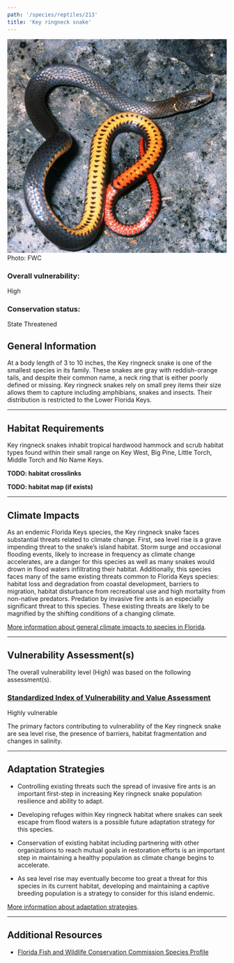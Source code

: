 ```yaml
---
path: '/species/reptiles/213'
title: 'Key ringneck snake'
---
```


<content-header icon="snakes" title="Key ringneck snake" subtitle="Diadophis punctatus acricus"></content-header>

<div id="TopSection">

<div class="header-photo"><img src="213.jpg" alt="Photo for Key ringneck snake"/>
<figcaption>Photo: FWC</figcaption></div>

<div>

### Overall vulnerability:

<div class="vulnerability vulnerability-high">High</div>

### Conservation status:

State Threatened

</div>
</div>

## General Information

At a body length of 3 to 10 inches, the Key ringneck snake is one of the smallest species in its family.  These snakes are gray with reddish-orange tails, and despite their common name, a neck ring that is either poorly defined or missing.  Key ringneck snakes rely on small prey items their size allows them to capture including amphibians, snakes and insects.  Their distribution is restricted to the Lower Florida Keys.

<hr />

## Habitat Requirements



Key ringneck snakes inhabit tropical hardwood hammock and scrub habitat types found within their small range on Key West, Big Pine, Little Torch, Middle Torch and No Name Keys.

**TODO: habitat crosslinks**

**TODO: habitat map (if exists)**

<hr />

## Climate Impacts

As an endemic Florida Keys species, the Key ringneck snake faces substantial threats related to climate change.  First, sea level rise is a grave impending threat to the snake’s island habitat.  Storm surge and occasional flooding events, likely to increase in frequency as climate change accelerates, are a danger for this species as well as many snakes would drown in flood waters infiltrating their habitat.  Additionally, this species faces many of the same existing threats common to Florida Keys species: habitat loss and degradation from coastal development, barriers to migration, habitat disturbance from recreational use and high mortality from non-native predators.  Predation by invasive fire ants is an especially significant threat to this species.  These existing threats are likely to be magnified by the shifting conditions of a changing climate.

[More information about general climate impacts to species in Florida](/impacts/species).



<hr />

## Vulnerability Assessment(s)

The overall vulnerability level (High) was based on the following assessment(s).
#### 
<div class="vulnerability-header">
<h3><a href="/impacts/vulnerability/sivva/species">Standardized Index of Vulnerability and Value Assessment</a></h3>
<div class="vulnerability vulnerability-high">Highly vulnerable</div>
</div> 

The primary factors contributing to vulnerability of the Key ringneck snake are sea level rise, the presence of barriers, habitat fragmentation and changes in salinity.


<hr />

## Adaptation Strategies

- Controlling existing threats such the spread of invasive fire ants is an important first-step in increasing Key ringneck snake population resilience and ability to adapt.

- Developing refuges within Key ringneck habitat where snakes can seek escape from flood waters is a possible future adaptation strategy for this species.

- Conservation of existing habitat including partnering with other organizations to reach mutual goals in restoration efforts is an important step in maintaining a healthy population as climate change begins to accelerate.

- As sea level rise may eventually become too great a threat for this species in its current habitat, developing and maintaining a captive breeding population is a strategy to consider for this island endemic.

[More information about adaptation strategies](/strategies).

<hr />


## Additional Resources

- [Florida Fish and Wildlife Conservation Commission Species Profile](https://myfwc.com/wildlifehabitats/profiles/reptiles/snakes/key-ringneck-snake/)
